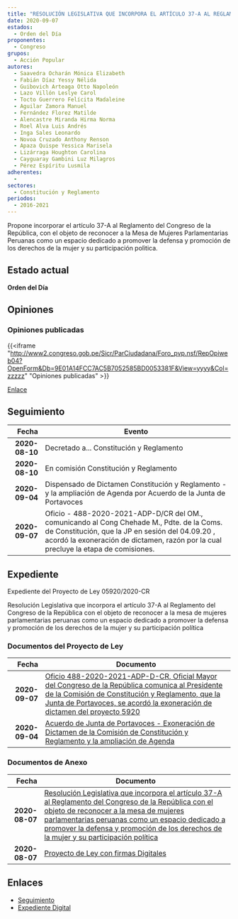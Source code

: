 ```yaml
---
title: "RESOLUCIÓN LEGISLATIVA QUE INCORPORA EL ARTÍCULO 37-A AL REGLAMENTO DEL CONGRESO DE LA REPÚBLICA CON EL OBJETO DE RECONOCER A LA MESA DE MUJERES PARLAMENTARIAS PERUANAS COMO UN ESPACIO DEDICADO A PROMOVER LA DEFENSA Y PROMOCIÓN DE LOS DERECHOS DE LA MUJER Y SU PARTICIPACIÓN POLÍTICA"
date: 2020-09-07
estados: 
  - Orden del Día
proponentes: 
  - Congreso
grupos: 
  - Acción Popular
autores: 
  - Saavedra Ocharán Mónica Elizabeth
  - Fabián Díaz Yessy Nélida
  - Guibovich Arteaga Otto Napoleón
  - Lazo Villón Leslye Carol
  - Tocto Guerrero Felícita Madaleine
  - Aguilar Zamora Manuel
  - Fernández Florez Matilde
  - Alencastre Miranda Hirma Norma
  - Roel Alva Luis Andrés
  - Inga Sales Leonardo
  - Novoa Cruzado Anthony Renson
  - Apaza Quispe Yessica Marisela
  - Lizárraga Houghton Carolina
  - Cayguaray Gambini Luz Milagros
  - Pérez Espíritu Lusmila
adherentes: 
  - 
sectores: 
  - Constitución y Reglamento
periodos: 
  - 2016-2021
---
```


Propone incorporar el artículo 37-A al Reglamento del Congreso de la República, con el objeto de reconocer a la Mesa de Mujeres Parlamentarias Peruanas como un espacio dedicado a promover la defensa y promoción de los derechos de la mujer y su participación polìtica.


## Estado actual

**Orden del Día**

## Opiniones

### Opiniones publicadas

{{<iframe "http://www2.congreso.gob.pe/Sicr/ParCiudadana/Foro_pvp.nsf/RepOpiweb04?OpenForm&Db=9E01A14FCC7AC5B7052585BD0053381F&View=yyyy&Col=zzzzz" "Opiniones publicadas" >}}

[Enlace](http://www2.congreso.gob.pe/Sicr/ParCiudadana/Foro_pvp.nsf/RepOpiweb04?OpenForm&Db=9E01A14FCC7AC5B7052585BD0053381F&View=yyyy&Col=zzzzz)

## Seguimiento

| Fecha | Evento |
|------:|--------|
| **2020-08-10** | Decretado a... Constitución y Reglamento|
| **2020-08-10** | En comisión Constitución y Reglamento|
| **2020-09-04** | Dispensado de Dictamen Constitución y Reglamento - y la ampliación de Agenda por Acuerdo de la Junta de Portavoces|
| **2020-09-07** | Oficio - 488-2020-2021-ADP-D/CR del OM., comunicando al Cong Chehade M., Pdte. de la Coms. de Constitución, que la JP en sesión del 04.09.20 , acordó la exoneración de dictamen, razón por la cual precluye la etapa de comisiones.|


## Expediente

Expediente del Proyecto de Ley 05920/2020-CR

Resolución Legislativa que incorpora el artículo 37-A al Reglamento del Congreso de la República con el objeto de reconocer a la mesa de mujeres parlamentarias peruanas como un espacio dedicado a promover la defensa y promoción de los derechos de la mujer y su participación política


### Documentos del Proyecto de Ley

| Fecha | Documento |
|------:|--------|
| **2020-09-07** | [Oficio 488-2020-2021-ADP-D-CR, Oficial Mayor del Congreso de la República comunica al Presidente de la Comisión de Constitución y Reglamento, que la Junta de Portavoces, se acordó la exoneración de dictamen del proyecto 5920](http://www.leyes.congreso.gob.pe/Documentos/2016_2021/Oficios/Oficialia_Mayor/OFICIO-488-2020-2021-ADP-D-CR.pdf) |
| **2020-09-04** | [Acuerdo de Junta de Portavoces - Exoneración de Dictamen de la Comisión de Constitución y Reglamento y la ampliación de Agenda](http://www.leyes.congreso.gob.pe/Documentos/2016_2021/Acuerdos/Junta_Portavoces/AJP05920-20200904.pdf) |

### Documentos de Anexo

| Fecha | Documento |
|------:|--------|
| **2020-08-07** | [Resolución Legislativa que incorpora el artículo 37-A al Reglamento del Congreso de la República con el objeto de reconocer a la mesa de mujeres parlamentarias peruanas como un espacio dedicado a promover la defensa y promoción de los derechos de la mujer y su participación política](http://www.leyes.congreso.gob.pe/Documentos/2016_2021/Proyectos_de_Ley_y_de_Resoluciones_Legislativas/PL05920-20200807.pdf) |
| **2020-08-07** | [Proyecto de Ley con firmas Digitales](http://www.leyes.congreso.gob.pe/Documentos/2016_2021/Proyectos_de_Ley_y_de_Resoluciones_Legislativas/Proyectos_Firmas_digitales/PL05920.pdf) |

## Enlaces 

- [Seguimiento](http://www2.congreso.gob.pe/Sicr/TraDocEstProc/CLProLey2016.nsf/f7fff46988ca05b1052578e100829cc7/da931a9b6267892a052585bd0064115c?OpenDocument)
- [Expediente Digital](http://www2.congreso.gob.pe/Sicr/TraDocEstProc/CLProLey2016.nsf/f7fff46988ca05b1052578e100829cc7/da931a9b6267892a052585bd0064115c?OpenDocument&Click=05257FB7005EB655.eb71d0cf91d8294e05256cdf006b5706/$Body/0.1C6C)
